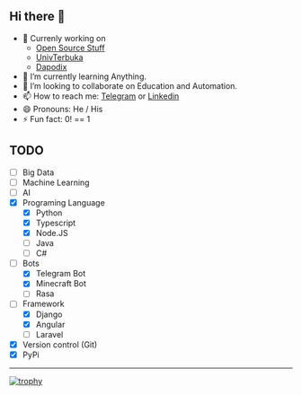 ## Hi there 👋

- 🔭 Currenly working on
  - [Open Source Stuff](https://github.com/pentatester/)
  - [UnivTerbuka](https://github.com/UnivTerbuka/)
  - [Dapodix](https://github.com/dapodix/)
- 🌱 I’m currently learning Anything.
- 👯 I’m looking to collaborate on Education and Automation.
- 📫 How to reach me: [Telegram](https://t.me/hexatester) or [Linkedin](https://www.linkedin.com/in/hexatester/)
- 😄 Pronouns: He / His
- ⚡ Fun fact: 0! == 1

## TODO

- [ ] Big Data
- [ ] Machine Learning
- [ ] AI
- [x] Programing Language
  - [x] Python
  - [x] Typescript
  - [x] Node.JS
  - [ ] Java
  - [ ] C#
- [ ] Bots
  - [x] Telegram Bot
  - [x] Minecraft Bot
  - [ ] Rasa
- [ ] Framework
  - [x] Django
  - [x] Angular
  - [ ] Laravel
- [x] Version control (Git)
- [x] PyPi

***

[![trophy](https://github-profile-trophy.vercel.app/?username=hexatester&theme=onedark&no-bg=true)](https://github.com/ryo-ma/github-profile-trophy)

